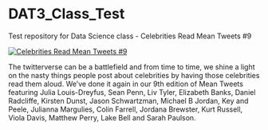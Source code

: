 # DAT3_Class_Test
Test repository for Data Science class - Celebrities Read Mean Tweets #9



[![Celebrities Read Mean Tweets #9](http://img.youtube.com/vi/w1AhrEhQ0mg/0.jpg)](http://www.youtube.com/watch?v=w1AhrEhQ0mg)

The twitterverse can be a battlefield and from time to time, we shine a light on the nasty things people post about celebrities by having those celebrities read them aloud. We’ve done it again in our 9th edition of Mean Tweets featuring Julia Louis-Dreyfus, Sean Penn, Liv Tyler, Elizabeth Banks, Daniel Radcliffe, Kirsten Dunst, Jason Schwartzman, Michael B Jordan, Key and Peele, Julianna Margulies, Colin Farrell, Jordana Brewster, Kurt Russell, Viola Davis, Matthew Perry, Lake Bell and Sarah Paulson.

